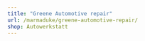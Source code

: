 ```yaml
---
title: "Greene Automotive repair"
url: /marmaduke/greene-automotive-repair/
shop: Autowerkstatt
---
```

